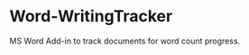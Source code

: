 Word-WritingTracker
===================

MS Word Add-in to track documents for word count progress.
